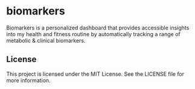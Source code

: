 # biomarkers

Biomarkers is a personalized dashboard that provides accessible insights into my health and fitness routine by automatically tracking a range of metabolic & clinical biomarkers. 


## License
This project is licensed under the MIT License. See the LICENSE file for more information.
